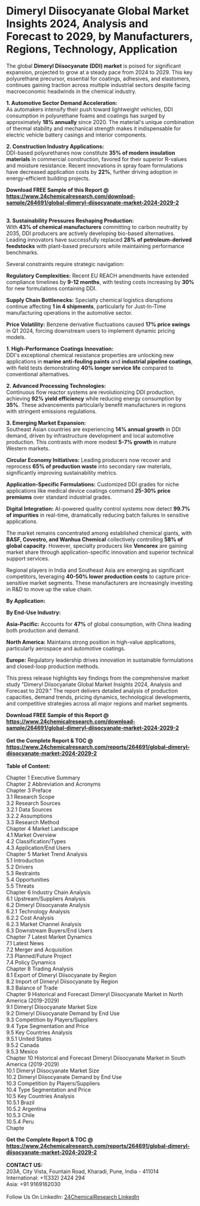 <h1>Dimeryl Diisocyanate Global Market Insights 2024, Analysis and Forecast to 2029, by Manufacturers, Regions, Technology, Application</h1><p>The global <strong>Dimeryl Diisocyanate (DDI) market</strong> is poised for significant expansion, projected to grow at a steady pace from 2024 to 2029. This key polyurethane precursor, essential for coatings, adhesives, and elastomers, continues gaining traction across multiple industrial sectors despite facing macroeconomic headwinds in the chemical industry.</p><p><strong>1. Automotive Sector Demand Acceleration:</strong><br>
As automakers intensify their push toward lightweight vehicles, DDI consumption in polyurethane foams and coatings has surged by approximately <strong>18% annually</strong> since 2020. The material's unique combination of thermal stability and mechanical strength makes it indispensable for electric vehicle battery casings and interior components.</p><p><strong>2. Construction Industry Applications:</strong><br>
DDI-based polyurethanes now constitute <strong>35% of modern insulation materials</strong> in commercial construction, favored for their superior R-values and moisture resistance. Recent innovations in spray foam formulations have decreased application costs by <strong>22%</strong>, further driving adoption in energy-efficient building projects.</p><div><b>Download FREE Sample of this Report @ 
            <a href="https://www.24chemicalresearch.com/download-sample/264691/global-dimeryl-diisocyanate-market-2024-2029-2">
            https://www.24chemicalresearch.com/download-sample/264691/global-dimeryl-diisocyanate-market-2024-2029-2</a></b></div><br><p><strong>3. Sustainability Pressures Reshaping Production:</strong><br>
With <strong>43% of chemical manufacturers</strong> committing to carbon neutrality by 2035, DDI producers are actively developing bio-based alternatives. Leading innovators have successfully replaced <strong>28% of petroleum-derived feedstocks</strong> with plant-based precursors while maintaining performance benchmarks.</p><p>Several constraints require strategic navigation:</p><p><strong>Regulatory Complexities:</strong> Recent EU REACH amendments have extended compliance timelines by <strong>9-12 months</strong>, with testing costs increasing by <strong>30%</strong> for new formulations containing DDI.</p><p><strong>Supply Chain Bottlenecks:</strong> Specialty chemical logistics disruptions continue affecting <strong>1 in 4 shipments</strong>, particularly for Just-In-Time manufacturing operations in the automotive sector.</p><p><strong>Price Volatility:</strong> Benzene derivative fluctuations caused <strong>17% price swings</strong> in Q1 2024, forcing downstream users to implement dynamic pricing models.</p><p><strong>1. High-Performance Coatings Innovation:</strong><br>
DDI's exceptional chemical resistance properties are unlocking new applications in <strong>marine anti-fouling paints</strong> and <strong>industrial pipeline coatings</strong>, with field tests demonstrating <strong>40% longer service life</strong> compared to conventional alternatives.</p><p><strong>2. Advanced Processing Technologies:</strong><br>
Continuous flow reactor systems are revolutionizing DDI production, achieving <strong>92% yield efficiency</strong> while reducing energy consumption by <strong>35%</strong>. These advancements particularly benefit manufacturers in regions with stringent emissions regulations.</p><p><strong>3. Emerging Market Expansion:</strong><br>
Southeast Asian countries are experiencing <strong>14% annual growth</strong> in DDI demand, driven by infrastructure development and local automotive production. This contrasts with more modest <strong>5-7% growth</strong> in mature Western markets.</p><p><strong>Circular Economy Initiatives:</strong> Leading producers now recover and reprocess <strong>65% of production waste</strong> into secondary raw materials, significantly improving sustainability metrics.</p><p><strong>Application-Specific Formulations:</strong> Customized DDI grades for niche applications like medical device coatings command <strong>25-30% price premiums</strong> over standard industrial grades.</p><p><strong>Digital Integration:</strong> AI-powered quality control systems now detect <strong>99.7% of impurities</strong> in real-time, dramatically reducing batch failures in sensitive applications.</p><p>The market remains concentrated among established chemical giants, with <strong>BASF, Covestro, and Wanhua Chemical</strong> collectively controlling <strong>58% of global capacity</strong>. However, specialty producers like <strong>Vencorex</strong> are gaining market share through application-specific innovation and superior technical support services.</p><p>Regional players in India and Southeast Asia are emerging as significant competitors, leveraging <strong>40-50% lower production costs</strong> to capture price-sensitive market segments. These manufacturers are increasingly investing in R&amp;D to move up the value chain.</p><p><strong>By Application:</strong></p><p><strong>By End-Use Industry:</strong></p><p><strong>Asia-Pacific:</strong> Accounts for <strong>47%</strong> of global consumption, with China leading both production and demand.</p><p><strong>North America:</strong> Maintains strong position in high-value applications, particularly aerospace and automotive coatings.</p><p><strong>Europe:</strong> Regulatory leadership drives innovation in sustainable formulations and closed-loop production methods.</p><p>This press release highlights key findings from the comprehensive market study "Dimeryl Diisocyanate Global Market Insights 2024, Analysis and Forecast to 2029." The report delivers detailed analysis of production capacities, demand trends, pricing dynamics, technological developments, and competitive strategies across all major regions and market segments.</p><div><b>Download FREE Sample of this Report @ 
            <a href="https://www.24chemicalresearch.com/download-sample/264691/global-dimeryl-diisocyanate-market-2024-2029-2">
            https://www.24chemicalresearch.com/download-sample/264691/global-dimeryl-diisocyanate-market-2024-2029-2</a></b></div><br><div><b>Get the Complete Report & TOC @ 
            <a href="https://www.24chemicalresearch.com/reports/264691/global-dimeryl-diisocyanate-market-2024-2029-2">
            https://www.24chemicalresearch.com/reports/264691/global-dimeryl-diisocyanate-market-2024-2029-2</a></b></div><br>
            <b>Table of Content:</b><p>Chapter 1 Executive Summary<br />
Chapter 2 Abbreviation and Acronyms<br />
Chapter 3 Preface<br />
3.1 Research Scope<br />
3.2 Research Sources<br />
3.2.1 Data Sources<br />
3.2.2 Assumptions<br />
3.3 Research Method<br />
Chapter 4 Market Landscape<br />
4.1 Market Overview<br />
4.2 Classification/Types<br />
4.3 Application/End Users<br />
Chapter 5 Market Trend Analysis<br />
5.1 Introduction<br />
5.2 Drivers<br />
5.3 Restraints<br />
5.4 Opportunities<br />
5.5 Threats<br />
Chapter 6 Industry Chain Analysis<br />
6.1 Upstream/Suppliers Analysis<br />
6.2 Dimeryl Diisocyanate Analysis<br />
6.2.1 Technology Analysis<br />
6.2.2 Cost Analysis<br />
6.2.3 Market Channel Analysis<br />
6.3 Downstream Buyers/End Users<br />
Chapter 7 Latest Market Dynamics<br />
7.1 Latest News<br />
7.2 Merger and Acquisition<br />
7.3 Planned/Future Project<br />
7.4 Policy Dynamics<br />
Chapter 8 Trading Analysis<br />
8.1 Export of Dimeryl Diisocyanate by Region<br />
8.2 Import of Dimeryl Diisocyanate by Region<br />
8.3 Balance of Trade<br />
Chapter 9 Historical and Forecast Dimeryl Diisocyanate Market in North America (2019-2029)<br />
9.1 Dimeryl Diisocyanate Market Size<br />
9.2 Dimeryl Diisocyanate Demand by End Use<br />
9.3 Competition by Players/Suppliers<br />
9.4 Type Segmentation and Price<br />
9.5 Key Countries Analysis<br />
9.5.1 United States<br />
9.5.2 Canada<br />
9.5.3 Mexico<br />
Chapter 10 Historical and Forecast Dimeryl Diisocyanate Market in South America (2019-2029)<br />
10.1 Dimeryl Diisocyanate Market Size<br />
10.2 Dimeryl Diisocyanate Demand by End Use<br />
10.3 Competition by Players/Suppliers<br />
10.4 Type Segmentation and Price<br />
10.5 Key Countries Analysis<br />
10.5.1 Brazil<br />
10.5.2 Argentina<br />
10.5.3 Chile<br />
10.5.4 Peru<br />
Chapte</p><div><b>Get the Complete Report & TOC @ 
            <a href="https://www.24chemicalresearch.com/reports/264691/global-dimeryl-diisocyanate-market-2024-2029-2">
            https://www.24chemicalresearch.com/reports/264691/global-dimeryl-diisocyanate-market-2024-2029-2</a></b></div><br><b>CONTACT US:</b><br>
            203A, City Vista, Fountain Road, Kharadi, Pune, India - 411014<br>
            International: +1(332) 2424 294<br>
            Asia: +91 9169162030 <br><br>
            Follow Us On LinkedIn: <a href="https://www.linkedin.com/company/24chemicalresearch/">24ChemicalResearch LinkedIn</a>